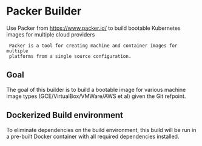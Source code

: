 # Packer Builder

 Use Packer from https://www.packer.io/ to build bootable Kubernetes images for
 multiple cloud providers

```
 Packer is a tool for creating machine and container images for multiple
 platforms from a single source configuration.
```

## Goal

The goal of this builder is to build a bootable image for various machine image
types (GCE/VirtualBox/VMWare/AWS et al) given the Git refpoint.

## Dockerized Build environment

To eliminate dependencies on the build environment, this build will be run in a
pre-built Docker container with all required dependencies installed.
